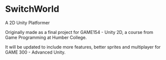 # SwitchWorld
A 2D Unity Platformer 

Originally made as a final project for GAME154 - Unity 2D, a course from Game Programming at Humber College.

It will be updated to include more features, better sprites and multiplayer for GAME 300 - Advanced Unity.
